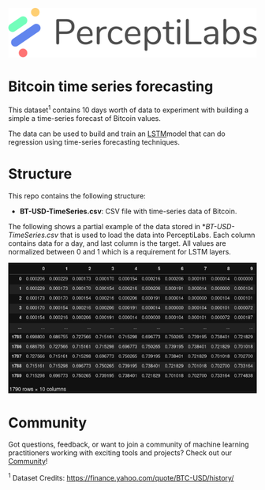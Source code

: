 <p align="center">
  <a href="https://www.perceptilabs.com">
  <img src="./pl_logo.png">
  </a>
</p>

# Bitcoin time series forecasting

This dataset<sup>1</sup> contains 10 days worth of data to experiment with building a simple a time-series forecast of Bitcoin values.

The data can be used to build and train an [LSTM](https://en.wikipedia.org/wiki/Long_short-term_memory)model that can do regression using time-series forecasting techniques.

# Structure

This repo contains the following structure:

- **BT-USD-TimeSeries.csv**: CSV file with time-series data of Bitcoin.

The following shows a partial example of the data stored in **BT-USD-TimeSeries.csv* that is used to load the data into PerceptiLabs. Each column contains data for a day, and last column is the target. All values are normalized between 0 and 1 which is a requirement for LSTM layers.

<p align="center">
  <img src="./sample.png">
</p>

# Community

Got questions, feedback, or want to join a community of machine learning practitioners working with exciting tools and projects? Check out our [Community](https://forum.perceptilabs.com/)!

<sup>1</sup> Dataset Credits: https://finance.yahoo.com/quote/BTC-USD/history/
